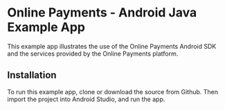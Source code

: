 Online Payments - Android Java Example App
=======================

This example app illustrates the use of the Online Payments Android SDK and the services
provided by the Online Payments platform.

Installation
------------

To run this example app, clone or download the source from Github.
Then import the project into Android Studio, and run the app.
